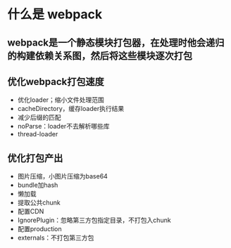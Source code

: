 # 什么是 webpack
## webpack是一个静态模块打包器，在处理时他会递归的构建依赖关系图，然后将这些模块逐次打包

## 优化webpack打包速度
- 优化loader；缩小文件处理范围
- cacheDirectory，缓存loader执行结果
- 减少后缀的匹配
- noParse：loader不去解析哪些库
- thread-loader

## 优化打包产出
- 图片压缩，小图片压缩为base64
- bundle加hash
- 懒加载
- 提取公共chunk
- 配置CDN
- IgnorePlugin：忽略第三方包指定目录，不打包入chunk
- 配置production
- externals：不打包第三方包